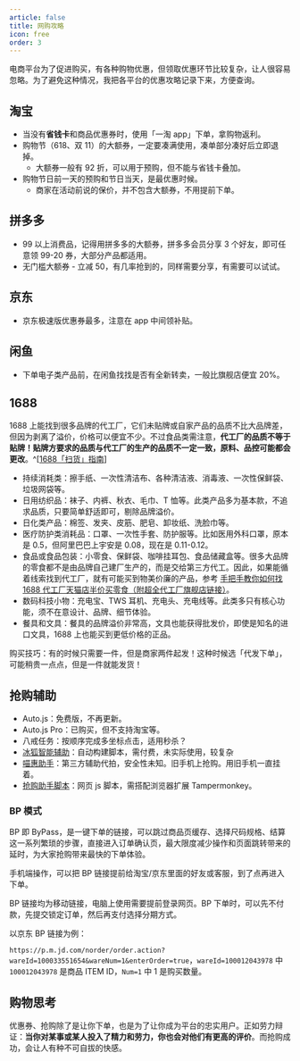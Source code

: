 ```yaml
---
article: false
title: 网购攻略
icon: free
order: 3
---
```


电商平台为了促进购买，有各种购物优惠，但领取优惠环节比较复杂，让人很容易忽略。为了避免这种情况，我把各平台的优惠攻略记录下来，方便查询。

## 淘宝

- 当没有**省钱卡**和商品优惠券时，使用「一淘 app」下单，拿购物返利。
- 购物节（618、双 11）的大额券，一定要凑满使用，凑单部分凑好后立即退掉。
  - 大额券一般有 92 折，可以用于预购，但不能与省钱卡叠加。
- 购物节日前一天的预购和节日当天，是最优惠时候。
  - 商家在活动前说的保价，并不包含大额券，不用提前下单。

## 拼多多

- 99 以上消费品，记得用拼多多的大额券，拼多多会员分享 3 个好友，即可任意领 99-20 券，大部分产品都适用。
- 无门槛大额券 - 立减 50，有几率抢到的，同样需要分享，有需要可以试试。

## 京东

- 京东极速版优惠券最多，注意在 app 中间领补贴。

## 闲鱼

- 下单电子类产品前，在闲鱼找找是否有全新转卖，一般比旗舰店便宜 20%。

## 1688

1688 上能找到很多品牌的代工厂，它们未贴牌或自家产品的品质不比大品牌差，但因为剥离了溢价，价格可以便宜不少。不过食品类需注意，**代工厂的品质不等于贴牌！贴牌方要求的品质与代工厂的生产的品质不一定一致，原料、品控可能都会更改**。^[[1688「扫货」指南](https://sspai.com/prime/story/vol018-a-1688-shopping-guide)]

- 持续消耗类：擦手纸、一次性清洁布、各种清洁液、消毒液、一次性保鲜袋、垃圾网袋等。
- 日用纺织品：袜子、内裤、秋衣、毛巾、T 恤等。此类产品多为基本款，不追求品质，只要简单舒适即可，剔除品牌溢价。
- 日化类产品：棉签、发夹、皮筋、肥皂、卸妆纸、洗脸巾等。
- 医疗防护类消耗品：口罩、一次性手套、防护服等。比如医用外科口罩，原本是 0.5，但阿里巴巴上宇安是 0.08，现在是 0.11-0.12。
- 食品或食品包装：小零食、保鲜袋、咖啡挂耳包、食品储藏盒等。很多大品牌的零食都不是由品牌自己建厂生产的，而是交给第三方代工。因此，如果能循着线索找到代工厂，就有可能买到物美价廉的产品，参考 [手把手教你如何找 1688 代工厂天猫店半价买零食（附超全代工厂旗舰店链接）](https://post.smzdm.com/p/az5gg8zr/)。
- 数码科技小物：充电宝、TWS 耳机、充电头、充电线等。此类多只有核心功能，须不在意设计、品牌、细节体验。
- 餐具和文具：餐具的品牌溢价非常高，文具也能获得批发价，即使是知名的进口文具，1688 上也能买到更低价格的正品。

购买技巧：有的时候只需要一件，但是商家两件起发！这种时候选「代发下单」，可能稍贵一点点，但是一件就能发货！

## 抢购辅助

- Auto.js：免费版，不再更新。
- Auto.js Pro：已购买，但不支持淘宝等。
- 八戒任务：按顺序完成多坐标点击，适用秒杀？
- [冰狐智能辅助](https://aznfz.com)：自动构建脚本，需付费，未实际使用，较复杂
- [喵惠助手](https://docs.qq.com/doc/DU0FTQ1NKV0VKU2tN)：第三方辅助代拍，安全性未知。旧手机上抢购。用旧手机一直挂着。
- [抢购助手脚本](https://greasyfork.org/zh-CN/scripts/393577-%E6%B7%98%E5%AE%9D-%E5%A4%A9%E7%8C%AB-%E8%81%9A%E5%88%92%E7%AE%97-%E4%BA%AC%E4%B8%9C-%E8%8B%8F%E5%AE%81-%E5%94%AF%E5%93%81%E4%BC%9A-%E5%8D%8E%E4%B8%BA-%E8%80%90%E5%85%8B-%E9%AD%85%E6%97%8F-%E8%81%94%E6%83%B3-%E5%8D%8E%E7%A1%95-%E5%B0%8F%E7%B1%B3%E6%9C%89%E5%93%81-%E8%80%83%E6%8B%89%E6%8A%A2%E8%B4%AD%E5%8A%A9%E6%89%8Bv2)：网页 js 脚本，需搭配浏览器扩展 Tampermonkey。

### BP 模式

BP 即 ByPass，是一键下单的链接，可以跳过商品页缓存、选择尺码规格、结算这一系列繁琐的步骤，直接进入订单确认页，最大限度减少操作和页面跳转带来的延时，为大家抢购带来最快的下单体验。

手机端操作，可以把 BP 链接提前给淘宝/京东里面的好友或客服，到了点再进入下单。

BP 链接均为移动链接，电脑上使用需要提前登录网页。BP 下单时，可以先不付款，先提交锁定订单，然后再支付选择分期方式。

以京东 BP 链接为例：

`https://p.m.jd.com/norder/order.action?wareId=100033551654&wareNum=1&enterOrder=true`，`wareId=100012043978` 中 `100012043978` 是商品 ITEM ID，`Num=1` 中 1 是购买数量。

## 购物思考

优惠券、抢购除了是让你下单，也是为了让你成为平台的忠实用户。正如劳力辩证：**当你对某事或某人投入了精力和劳力，你也会对他们有更高的评价**。而抢购成功，会让人有种不可自拔的快感。
